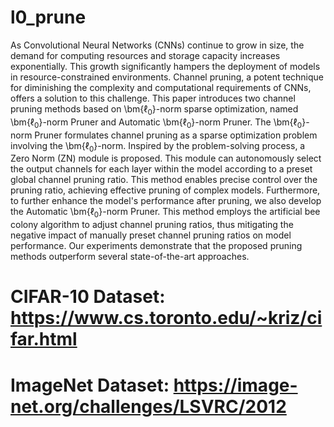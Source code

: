# l0_prune
As Convolutional Neural Networks (CNNs) continue to grow in size, the demand for computing resources and storage capacity increases exponentially. 
This growth significantly hampers the deployment of models in resource-constrained environments. 
Channel pruning, a potent technique for diminishing the complexity and computational requirements of CNNs, offers a solution to this challenge. 
This paper introduces two channel pruning methods based on \bm{$\ell_{0}$}-norm sparse optimization, named \bm{$\ell_{0}$}-norm Pruner and Automatic \bm{$\ell_{0}$}-norm Pruner. 
The \bm{$\ell_{0}$}-norm Pruner formulates channel pruning as a sparse optimization problem involving the \bm{$\ell_{0}$}-norm. 
Inspired by the problem-solving process, a Zero Norm (ZN) module is proposed. 
This module can autonomously select the output channels for each layer within the model according to a preset global channel pruning ratio. 
This method enables precise control over the pruning ratio, achieving effective pruning of complex models.
Furthermore, to further enhance the model's performance after pruning, we also develop the Automatic \bm{$\ell_{0}$}-norm Pruner. 
This method employs the artificial bee colony algorithm to adjust channel pruning ratios, thus mitigating the negative impact of manually preset channel pruning ratios on model performance.
Our experiments demonstrate that the proposed pruning methods outperform several state-of-the-art approaches.

# CIFAR-10 Dataset: https://www.cs.toronto.edu/~kriz/cifar.html
# ImageNet Dataset: https://image-net.org/challenges/LSVRC/2012

